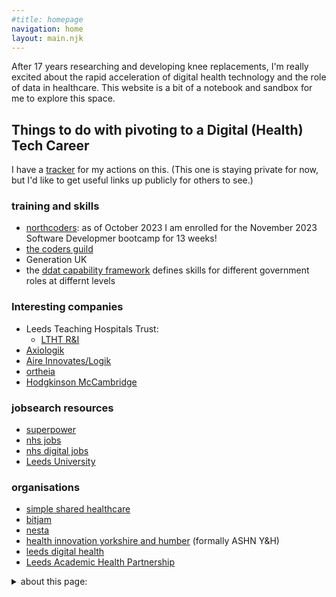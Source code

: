 ```yaml
---
#title: homepage
navigation: home
layout: main.njk
---
```

After 17 years researching and developing knee replacements, I'm really excited about the rapid acceleration of digital health technology and the role of data in healthcare. This website is a bit of a notebook and sandbox for me to explore this space.

## Things to do with pivoting to a Digital (Health) Tech Career
I have a [tracker](https://docs.google.com/spreadsheets/d/1gVUXxEQxiFwOGSN3j87z4kNrJ43kaHIns3qNJZ93_lk/edit?usp=sharing) for my actions on this. (This one is staying private for now, but I'd like to get useful links up publicly for others to see.) 
### training and skills
 * [northcoders](https://northcoders.com/our-courses/coding-bootcamp): as of October 2023 I am enrolled for the November 2023 Software Developmer bootcamp for 13 weeks!
 * [the coders guild](https://thecodersguild.org.uk/course-directory/#courses)
 * Generation UK
 * the [ddat capability framework](https://ddat-capability-framework.service.gov.uk/) defines skills for different government roles at differnt levels
### Interesting companies 
 * Leeds Teaching Hospitals Trust:
   * [LTHT R&I](https://www.leedsth.nhs.uk/research/)
 * [Axiologik](https://axiologik.com/work-with-us)
 * [Aire Innovates/Logik ](https://www.airelogic.com/careers#vacancies)
 * [ortheia](https://www.ortheia.com/)
 * [Hodgkinson McCambridge](https://hodgkinsonmccambridge.com/)
### jobsearch resources
* [superpower](https://superpower.tech/)
* [nhs jobs](https://beta.jobs.nhs.uk/candidate/)
* [nhs digital jobs](https://jobs.digital.nhs.uk/vacancies/vacancy-search-results.aspx)
* [Leeds University](https://jobs.leeds.ac.uk/)
### organisations
 * [simple shared healthcare](https://www.simple.uk.net/)
 * [bitjam](https://bitjam.org.uk/)
 * [nesta](https://www.nesta.org.uk/)
 * [health innovation yorkshire and humber](https://www.healthinnovationyh.org.uk/) (formally ASHN Y&H)
 * [leeds digital health](https://leedsdigitalhealth.com/)
 * [Leeds Academic Health Partnership](https://www.leedsacademichealthpartnership.org/)

<details>
<summary> about this page:</summary>
  <ul>
  <li>I really like the work and approach that <a href = "https://open-innovations.org/">Open Innovations</a> do so I'd like to emmulate their approach and technology stack in any training or personal projects that I undertake. <a href="https://open-innovations.org/search/?author=lstrange">Luke Strange</a> was kind enough to point me to this overview of the <a href="https://open-innovations.github.io/platform/">Open Innovations Platform</a></li>
  <li>When it is a bit more ready I should redirect my personal url: <a href="davidwolfson.co.uk">davidwolfson.co.uk</a> to this, but for now it can stay pointing to <a href="https://www.linkedin.com/in/david-wolfson-6149a38/">my LinkedIn profile</a></li>
  <li>I've now started to add some style and structure, with Lume. <a href="https://andy-bell.co.uk/">Andy Bell's site</a> might be a good inspiration for this.</li>
  </ul>  
  This <a href="https://github.com/adam-p/markdown-here/wiki/Markdown-Cheatsheet#html">markdown guide</a> is helpful.         
</details>
